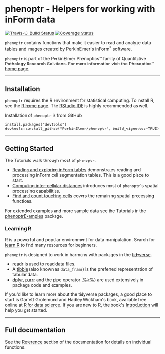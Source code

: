 # phenoptr - Helpers for working with inForm data

[![Travis-CI Build Status](https://travis-ci.org/PerkinElmer/phenoptr.svg?branch=master)](https://travis-ci.org/PerkinElmer/phenoptr)
[![Coverage Status](https://img.shields.io/codecov/c/github/PerkinElmer/phenoptr/master.svg)](https://codecov.io/github/PerkinElmer/phenoptr?branch=master)

`phenoptr` contains functions that make it easier to read and analyze data tables
and images created by PerkinElmer's inForm<sup>&reg;</sup> software.

`phenoptr` is part of the PerkinElmer Phenoptics&trade; family of
Quantitative Pathology Research Solutions. For more information
visit the Phenoptics&trade;
[home page](http://www.perkinelmer.com/cancer-immunology/index.html).

----

## Installation

`phenoptr` requires the R environment for statistical computing. To install R,
see the [R home page](https://www.r-project.org/).
The [RStudio IDE](https://www.rstudio.com/products/rstudio/)
is highly recommended as well.

Installation of `phenoptr` is from GitHub:

```
install.packages("devtools")
devtools::install_github("PerkinElmer/phenoptr", build_vignettes=TRUE)
```

----

## Getting Started

The Tutorials walk through most of `phenoptr`.

- [Reading and exploring inForm tables](https://perkinelmer.github.io/phenoptr/articles/reading_tables.html)
demonstrates reading and processing inForm cell segmentation tables. This is a 
good place to start.
- [Computing inter-cellular distances](https://perkinelmer.github.io/phenoptr/articles/computing_distances.html)
introduces most of `phenoptr`'s spatial processing capabilities.
- [Find and count touching cells](https://perkinelmer.github.io/phenoptr/articles/find_and_count_touching_cells.html)
covers the remaining spatial processing functions.

<div class="panel panel-default"><div class="panel-body">
For extended examples and more sample data see the Tutorials in the
<a href="https://perkinelmer.github.io/phenoptrExamples">phenoptrExamples</a>
package.</div></div>

### Learning R

R is a powerful and popular environment for data manipulation. 
Search for [learn R](https://www.google.com/search?q=learn+r) to find many 
resources for beginners.

`phenoptr` is designed to work in harmony with packages in the 
[tidyverse](http://tidyverse.org/). 

- [readr](http://readr.tidyverse.org/) is used to read data files.
- A [tibble](http://tibble.tidyverse.org/) (also known as `data_frame`) 
  is the preferred representation of tabular data.
- [dplyr](http://dplyr.tidyverse.org/), [purrr](http://purrr.tidyverse.org/) 
  and the pipe operator ([%>%](http://magrittr.tidyverse.org/)) 
  are used extensively in 
  package code and examples.

If you'd like to learn more about the tidyverse packages, 
a good place to start is Garrett Grolemund and Hadley Wickham's book,
available free online at
[R for data science](http://r4ds.had.co.nz/).
If you are new to R, the book's
[Introduction](http://r4ds.had.co.nz/introduction.html)
will help you get started.

----

## Full documentation

See the [Reference](https://perkinelmer.github.io/phenoptr/reference/index.html)
section of the documentation for details on individual functions.

[<i class='fa fa-smile-o'></i>](articles/README1000.html)

